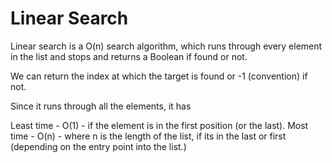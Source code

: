 # Linear Search

Linear search is a O(n) search algorithm, which runs through every element in the list and stops and returns a Boolean if found or not.

We can return the index at which the target is found or -1 (convention) if not.

Since it runs through all the elements, it has

Least time - O(1) - if the element is in the first position (or the last).
Most time - O(n) - where n is the length of the list, if its in the last or first (depending on the entry point into the list.)
